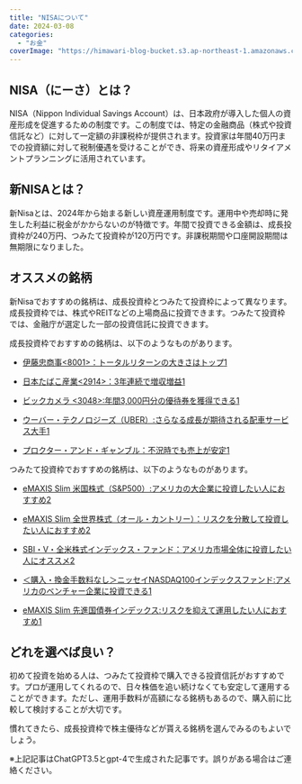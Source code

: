 ```yaml
---
title: "NISAについて"
date: 2024-03-08
categories: 
  - "お金"
coverImage: "https://himawari-blog-bucket.s3.ap-northeast-1.amazonaws.com/posts/images/IMG_5546.jpeg"
---
```


## NISA（にーさ）とは？

NISA（Nippon Individual Savings Account）は、日本政府が導入した個人の資産形成を促進するための制度です。この制度では、特定の金融商品（株式や投資信託など）に対して一定額の非課税枠が提供されます。投資家は年間40万円までの投資額に対して税制優遇を受けることができ、将来の資産形成やリタイアメントプランニングに活用されています。

## 新NISAとは？

新Nisaとは、2024年から始まる新しい資産運用制度です。運用中や売却時に発生した利益に税金がかからないのが特徴です。年間で投資できる金額は、成長投資枠が240万円、つみたて投資枠が120万円です。非課税期間や口座開設期間は無期限になりました。

## オススメの銘柄

新Nisaでおすすめの銘柄は、成長投資枠とつみたて投資枠によって異なります。成長投資枠では、株式やREITなどの上場商品に投資できます。つみたて投資枠では、金融庁が選定した一部の投資信託に投資できます。

成長投資枠でおすすめの銘柄は、以下のようなものがあります。

- [伊藤忠商事<8001>：トータルリターンの大きさはトップ](https://bing.com/search?q=%e6%96%b0Nisa%e3%81%ae%e6%a6%82%e8%a6%81%e3%81%a8%e3%81%8a%e3%81%99%e3%81%99%e3%82%81%e9%8a%98%e6%9f%84)[1](https://bing.com/search?q=%E6%96%B0Nisa%E3%81%AE%E6%A6%82%E8%A6%81%E3%81%A8%E3%81%8A%E3%81%99%E3%81%99%E3%82%81%E9%8A%98%E6%9F%84)

- [日本たばこ産業<2914>：3年連続で増収増益](https://bing.com/search?q=%e6%96%b0Nisa%e3%81%ae%e6%a6%82%e8%a6%81%e3%81%a8%e3%81%8a%e3%81%99%e3%81%99%e3%82%81%e9%8a%98%e6%9f%84)[1](https://bing.com/search?q=%E6%96%B0Nisa%E3%81%AE%E6%A6%82%E8%A6%81%E3%81%A8%E3%81%8A%E3%81%99%E3%81%99%E3%82%81%E9%8A%98%E6%9F%84)

- [ビックカメラ <3048>:年間3,000円分の優待券を獲得できる](https://bing.com/search?q=%e6%96%b0Nisa%e3%81%ae%e6%a6%82%e8%a6%81%e3%81%a8%e3%81%8a%e3%81%99%e3%81%99%e3%82%81%e9%8a%98%e6%9f%84)[1](https://bing.com/search?q=%E6%96%B0Nisa%E3%81%AE%E6%A6%82%E8%A6%81%E3%81%A8%E3%81%8A%E3%81%99%E3%81%99%E3%82%81%E9%8A%98%E6%9F%84)

- [ウーバー・テクノロジーズ（UBER）:さらなる成長が期待される配車サービス大手](https://bing.com/search?q=%e6%96%b0Nisa%e3%81%ae%e6%a6%82%e8%a6%81%e3%81%a8%e3%81%8a%e3%81%99%e3%81%99%e3%82%81%e9%8a%98%e6%9f%84)[1](https://bing.com/search?q=%E6%96%B0Nisa%E3%81%AE%E6%A6%82%E8%A6%81%E3%81%A8%E3%81%8A%E3%81%99%E3%81%99%E3%82%81%E9%8A%98%E6%9F%84)

- [プロクター・アンド・ギャンブル：不況時でも売上が安定](https://bing.com/search?q=%e6%96%b0Nisa%e3%81%ae%e6%a6%82%e8%a6%81%e3%81%a8%e3%81%8a%e3%81%99%e3%81%99%e3%82%81%e9%8a%98%e6%9f%84)[1](https://bing.com/search?q=%E6%96%B0Nisa%E3%81%AE%E6%A6%82%E8%A6%81%E3%81%A8%E3%81%8A%E3%81%99%E3%81%99%E3%82%81%E9%8A%98%E6%9F%84)

つみたて投資枠でおすすめの銘柄は、以下のようなものがあります。

- [eMAXIS Slim 米国株式（S&P500）:アメリカの大企業に投資したい人におすすめ](https://bing.com/search?q=%e6%96%b0Nisa%e3%81%ae%e6%a6%82%e8%a6%81%e3%81%a8%e3%81%8a%e3%81%99%e3%81%99%e3%82%81%e9%8a%98%e6%9f%84)[2](https://www.president.co.jp/finance/contents/stock/nisa2024-recommended-name)

- [eMAXIS Slim 全世界株式（オール・カントリー）：リスクを分散して投資したい人におすすめ](https://bing.com/search?q=%e6%96%b0Nisa%e3%81%ae%e6%a6%82%e8%a6%81%e3%81%a8%e3%81%8a%e3%81%99%e3%81%99%e3%82%81%e9%8a%98%e6%9f%84)[2](https://www.president.co.jp/finance/contents/stock/nisa2024-recommended-name)

- [SBI・V・全米株式インデックス・ファンド：アメリカ市場全体に投資したい人にオススメ](https://bing.com/search?q=%e6%96%b0Nisa%e3%81%ae%e6%a6%82%e8%a6%81%e3%81%a8%e3%81%8a%e3%81%99%e3%81%99%e3%82%81%e9%8a%98%e6%9f%84)[2](https://www.president.co.jp/finance/contents/stock/nisa2024-recommended-name)

- [＜購入・換金手数料なし＞ニッセイNASDAQ100インデックスファンド:アメリカのベンチャー企業に投資できる](https://bing.com/search?q=%e6%96%b0Nisa%e3%81%ae%e6%a6%82%e8%a6%81%e3%81%a8%e3%81%8a%e3%81%99%e3%81%99%e3%82%81%e9%8a%98%e6%9f%84)[1](https://bing.com/search?q=%E6%96%B0Nisa%E3%81%AE%E6%A6%82%E8%A6%81%E3%81%A8%E3%81%8A%E3%81%99%E3%81%99%E3%82%81%E9%8A%98%E6%9F%84)

- [eMAXIS Slim 先進国債券インデックス:リスクを抑えて運用したい人におすすめ](https://bing.com/search?q=%e6%96%b0Nisa%e3%81%ae%e6%a6%82%e8%a6%81%e3%81%a8%e3%81%8a%e3%81%99%e3%81%99%e3%82%81%e9%8a%98%e6%9f%84)[1](https://bing.com/search?q=%E6%96%B0Nisa%E3%81%AE%E6%A6%82%E8%A6%81%E3%81%A8%E3%81%8A%E3%81%99%E3%81%99%E3%82%81%E9%8A%98%E6%9F%84)

## どれを選べば良い？

初めて投資を始める人は、つみたて投資枠で購入できる投資信託がおすすめです。プロが運用してくれるので、日々株価を追い続けなくても安定して運用することができます。ただし、運用手数料が高額になる銘柄もあるので、購入前に比較して検討することが大切です。

慣れてきたら、成長投資枠で株主優待などが貰える銘柄を選んでみるのもよいでしょう。

※上記記事はChatGPT3.5とgpt-4で生成された記事です。誤りがある場合はご連絡ください。
